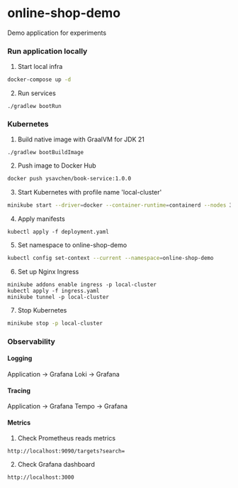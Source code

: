 # online-shop-demo

Demo application for experiments

### Run application locally
1. Start local infra
```bash
docker-compose up -d
```
2. Run services
```
./gradlew bootRun
```

### Kubernetes
1. Build native image with GraalVM for JDK 21
```
./gradlew bootBuildImage
```
2. Push image to Docker Hub
```bash
docker push ysavchen/book-service:1.0.0
```
3. Start Kubernetes with profile name 'local-cluster'
```bash
minikube start --driver=docker --container-runtime=containerd --nodes 3 -p local-cluster
```
4. Apply manifests
```
kubectl apply -f deployment.yaml
```
5. Set namespace to online-shop-demo
```bash
kubectl config set-context --current --namespace=online-shop-demo
```
6. Set up Nginx Ingress
```
minikube addons enable ingress -p local-cluster
kubectl apply -f ingress.yaml
minikube tunnel -p local-cluster
```
7. Stop Kubernetes
```bash
minikube stop -p local-cluster
```

### Observability

#### Logging
Application -> Grafana Loki -> Grafana

#### Tracing
Application -> Grafana Tempo -> Grafana

#### Metrics
1. Check Prometheus reads metrics
```
http://localhost:9090/targets?search=
```
2. Check Grafana dashboard
```
http://localhost:3000
```
